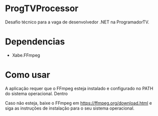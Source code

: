 # ProgTVProcessor

Desafio técnico para a vaga de desenvolvedor .NET na ProgramadorTV.

# Dependencias

- Xabe.FFmpeg

# Como usar

A aplicação requer que o FFmpeg esteja instalado e configurado no PATH do sistema operacional. Dentro

Caso não esteja, baixe o FFmpeg em https://ffmpeg.org/download.html e siga as instruções de instalação para o seu sistema operacional.
